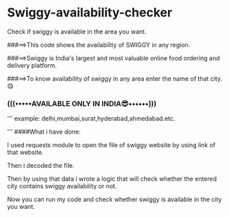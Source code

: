 # Swiggy-availability-checker

Check if swiggy is available in the area you want.

###==>This code shows the availability of SWIGGY in any region.


###==>Swiggy is India's largest and most valuable online food ordering and delivery platform. 


###==>To know availability of swiggy in any area enter the name of that city.😋


### (((•••••AVAILABLE ONLY IN INDIA😎••••••)))

'''
example: delhi,mumbai,surat,hyderabad,ahmedabad.etc.


'''
####What i have done:

I used requests module to open the file of swiggy website by using link of that website.

Then i decoded the file.

Then by using that data i wrote a logic that will check whether the entered city contains swiggy availability or not.

Now you can run my code and check whether swiggy is available in the city you want.
